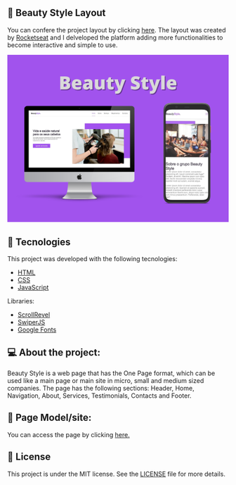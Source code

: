 ## 🔖 Beauty Style Layout
You can confere the project layout by clicking <a target="_blank" href="https://www.figma.com/community/file/1009807319507822993/Origin-Six">here</a>. The layout was created by <a target="_blank" href="https://www.rocketseat.com.br">Rocketseat</a> and I delveloped the platform adding more functionalities to become interactive and simple to use.

<p align="center">
    <img alt="Beauty Style" src="https://github.com/davilucena222/Beauty-Style/blob/main/assets/img/Beauty%20Style.png?raw=true" target="_blank" />
</p>

## 🔧 Tecnologies

<p>This project was developed with the following tecnologies: </p>
<ul>
    <li><a href="https://developer.mozilla.org/en-US/docs/Web/HTML">HTML</a></li>
    <li><a href="https://developer.mozilla.org/en-US/docs/Web/CSS">CSS</a></li>
    <li><a href="https://developer.mozilla.org/en-US/docs/Web/JavaScript">JavaScript</a></li>
</ul>

<p>Libraries: </p>
<ul>
  <li><a href="https://scrollrevealjs.org/">ScrollRevel</a></li>
  <li><a href="https://github.com/nolimits4web/Swiper">SwiperJS</a></li>
  <li><a href="https://fonts.google.com/">Google Fonts</a></li>
</ul>

<h2>💻 About the project: </h2>
<p>
  Beauty Style is a web page that has the One Page format, which can be used like a main page or main site in micro, small and medium sized companies. The page has the following sections: Header, Home, Navigation, About, Services, Testimonials, Contacts and Footer.
</p>

<h2>🔖 Page Model/site: </h2>
<p>
  You can access the page by clicking <a href="https://davilucena222.github.io/Beauty-Style/">here.</a>
</p>

## 📝 License

This project is under the MIT license. See the [LICENSE](LICENSE.md) file for more details.
